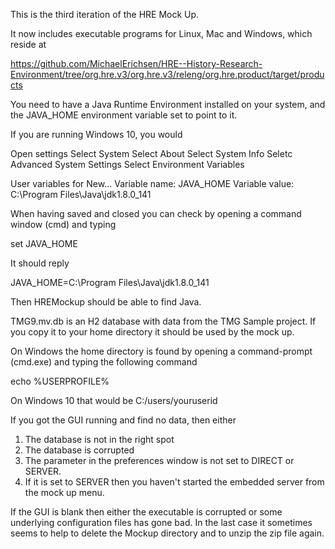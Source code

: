 This is the third iteration of the HRE Mock Up.

It now includes executable programs for Linux, Mac and Windows, which reside at 

https://github.com/MichaelErichsen/HRE--History-Research-Environment/tree/org.hre.v3/org.hre.v3/releng/org.hre.product/target/products

You need to have a Java Runtime Environment installed on your system, and the JAVA_HOME environment variable set to point to it.

If you are running Windows 10, you would

Open settings Select System Select About Select System Info Seletc Advanced System Settings Select Environment Variables

User variables for New... Variable name: JAVA_HOME Variable value: C:\Program Files\Java\jdk1.8.0_141

When having saved and closed you can check by opening a command window (cmd) and typing

set JAVA_HOME

It should reply 

JAVA_HOME=C:\Program Files\Java\jdk1.8.0_141

Then HREMockup should be able to find Java.

TMG9.mv.db is an H2 database with data from the TMG Sample project. If you copy it to your home directory it should be used by the mock up. 

On Windows the home directory is found by opening a command-prompt (cmd.exe) and typing the following command

echo %USERPROFILE%

On Windows 10 that would be C:/users/youruserid

If you got the GUI running and find no data, then either

1) The database is not in the right spot
2) The database is corrupted
3) The parameter in the preferences window is not set to DIRECT or SERVER.
4) If it is set to SERVER then you haven't started the embedded server
from the mock up menu.

If the GUI is blank then either the executable is corrupted or some underlying configuration files has gone bad. In the last case it sometimes seems to help to delete the Mockup directory and to unzip the zip file again.

